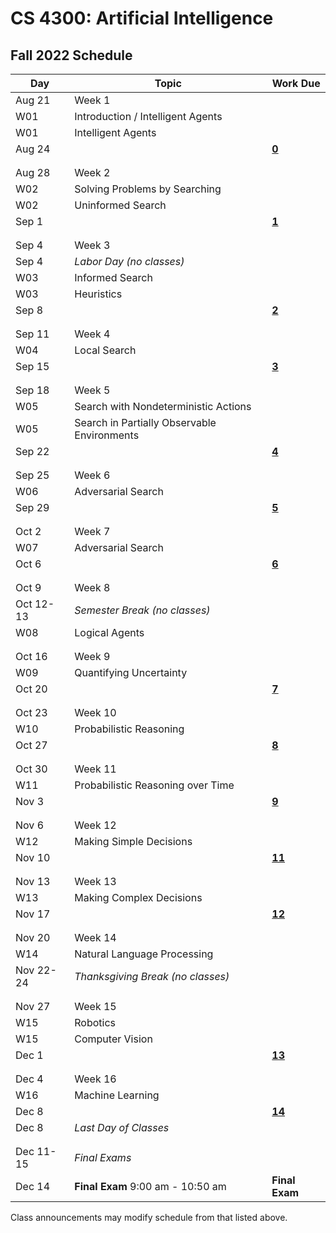 CS 4300: Artificial Intelligence
===============================================

Fall 2022 Schedule
--------------------

Day         | Topic                                         | Work Due
------------|-----------------------------------------------|---------
Aug 21      | Week 1                                        |
W01         | Introduction / Intelligent Agents             |
W01         | Intelligent Agents                            | 
Aug 24      |                                               | **[0](http://computing.utahtech.edu/cs/4300/assignments)**
            |                                               |
            |                                               |
Aug 28      | Week 2                                        |
W02         | Solving Problems by Searching                 |
W02         | Uninformed Search                             |
Sep 1       |                                               | **[1](http://computing.utahtech.edu/cs/4300/assignments)**
            |                                               |
            |                                               |
Sep 4       | Week 3                                        |
Sep 4       | *Labor Day (no classes)*                      |
W03         | Informed Search                               | 
W03         | Heuristics                                    | 
Sep 8       |                                               | **[2](http://computing.utahtech.edu/cs/4300/assignments)**
            |                                               |
            |                                               |
Sep 11      | Week 4                                        |
W04         | Local Search                                  |
Sep 15      |                                               | **[3](http://computing.utahtech.edu/cs/4300/assignments)**
            |                                               |
            |                                               |
Sep 18      | Week 5                                        |
W05         | Search with Nondeterministic Actions          |
W05         | Search in Partially Observable Environments   |
Sep 22      |                                               | **[4](http://computing.utahtech.edu/cs/4300/assignments)**
            |                                               |
            |                                               |
Sep 25      | Week 6                                        |
W06         | Adversarial Search                            |
Sep 29      |                                               | **[5](http://computing.utahtech.edu/cs/4300/assignments)**
            |                                               |
            |                                               |
Oct 2       | Week 7                                        |
W07         | Adversarial Search                            |
Oct 6       |                                               | **[6](http://computing.utahtech.edu/cs/4300/assignments)**
            |                                               |
            |                                               |
Oct 9       | Week 8                                        |
Oct 12-13   | *Semester Break (no classes)*                 |
W08         | Logical Agents                                |
            |                                               |
            |                                               |
Oct 16      | Week 9                                        |
W09         | Quantifying Uncertainty                       |
Oct 20      |                                               | **[7](http://computing.utahtech.edu/cs/4300/assignments)**
            |                                               |
            |                                               |
Oct 23      | Week 10                                       |
W10         | Probabilistic Reasoning                       |
Oct 27      |                                               | **[8](http://computing.utahtech.edu/cs/4300/assignments)**
            |                                               |
            |                                               |
Oct 30      | Week 11                                       |
W11         | Probabilistic Reasoning over Time             |
Nov 3       |                                               | **[9](http://computing.utahtech.edu/cs/4300/assignments)**
            |                                               |
            |                                               |
Nov 6       | Week 12                                       |
W12         | Making Simple Decisions                       | 
Nov 10      |                                               | **[11](http://computing.utahtech.edu/cs/4300/assignments)**
            |                                               |
            |                                               |
Nov 13      | Week 13                                       |
W13         | Making Complex Decisions                      |
Nov 17      |                                               | **[12](http://computing.utahtech.edu/cs/4300/assignments)**
            |                                               |
            |                                               |
Nov 20      | Week 14                                       |
W14         | Natural Language Processing                   |
Nov 22-24   | *Thanksgiving Break (no classes)*             |
            |                                               |
            |                                               |
Nov 27      | Week 15                                       |
W15         | Robotics                                      |
W15         | Computer Vision                               |
Dec 1       |                                               | **[13](http://computing.utahtech.edu/cs/4300/assignments)**
            |                                               |
            |                                               |
Dec 4       | Week 16                                       |
W16         | Machine Learning                              |
Dec 8       |                                               | **[14](http://computing.utahtech.edu/cs/4300/assignments)**
Dec 8       | *Last Day of Classes*                         |
            |                                               |
            |                                               |
Dec 11-15   | *Final Exams*                                 |
Dec 14      | **Final Exam** 9:00 am - 10:50 am             | **Final Exam**


Class announcements may modify schedule from that listed above.

